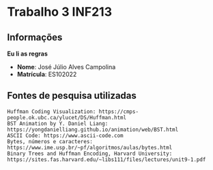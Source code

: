 # Trabalho 3 INF213
## Informações
**Eu li as regras**
 - **Nome**: José Júlio Alves Campolina 
 - **Matrícula**: ES102022
## Fontes de pesquisa utilizadas
    Huffman Coding Visualization: https://cmps-people.ok.ubc.ca/ylucet/DS/Huffman.html
    BST Animation by Y. Daniel Liang: https://yongdanielliang.github.io/animation/web/BST.html
    ASCII Code: https://www.ascii-code.com
    Bytes, números e caracteres: https://www.ime.usp.br/~pf/algoritmos/aulas/bytes.html
    Binary Trees and Huffman Encoding, Harvard University: https://sites.fas.harvard.edu/~libs111/files/lectures/unit9-1.pdf
